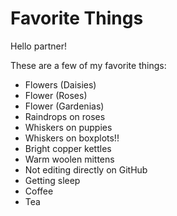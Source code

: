 # Favorite Things

Hello partner!

These are a few of my favorite things:

- Flowers (Daisies)
- Flower (Roses)
- Flower (Gardenias)
- Raindrops on roses
- Whiskers on puppies
- Whiskers on boxplots!!
- Bright copper kettles
- Warm woolen mittens
- Not editing directly on GitHub
- Getting sleep
- Coffee
- Tea
